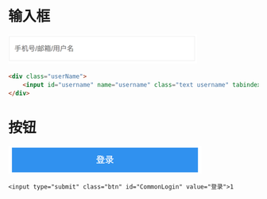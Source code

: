 # 输入框

![](/assets/import.png)

```html
<div class="userName">
    <input id="username" name="username" class="text username" tabindex="1" placeholder="手机号/邮箱/用户名" type="text" value="" maxlength="40" autocomplete="off">
</div>
```

# 按钮

![](/assets/import2.png)

```
<input type="submit" class="btn" id="CommonLogin" value="登录">1
```



